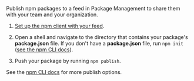 Publish npm packages to a feed in Package Management to share them with your team and your organization.

1. [Set up the npm client with your feed](../../npm/npmrc.md).

1. Open a shell and navigate to the directory that contains your package's **package.json** file.
   If you don't have a **package.json** file, run `npm init` ([see the npm CLI docs](https://docs.npmjs.com/cli/init)).
   
1. Push your package by running `npm publish`.

See the [npm CLI docs](https://docs.npmjs.com/cli/publish) for more publish options.
